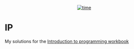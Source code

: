 <p align="center">
    <a href="https://github.com/Tugamer89/IP" target="_blank"><img src="https://wakatime.com/badge/user/423e1479-325a-4958-8d21-2d5f97c11efb/project/018b1f7c-606e-4aad-8e78-ffabffe2f113.svg" alt="time"></a>
</p>

# IP

My solutions for the [Introduction to programming workbook](https://2023.aulaweb.unige.it/pluginfile.php/215131/mod_resource/content/49/IP2023_24_Eserciziario%202023-10-30.pdf)
